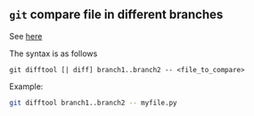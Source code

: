 ## `git` compare file in different branches

See [here](https://stackoverflow.com/questions/9834689/how-can-i-see-the-differences-between-two-branches)

The syntax is as follows

```
git difftool [| diff] branch1..branch2 -- <file_to_compare>
```

Example:

```sh
git difftool branch1..branch2 -- myfile.py
```